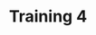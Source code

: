 ---
layout: training
permalink: /trainings/4/
title: 'Training 4'
objective: 'Create a new service - advanced'
---